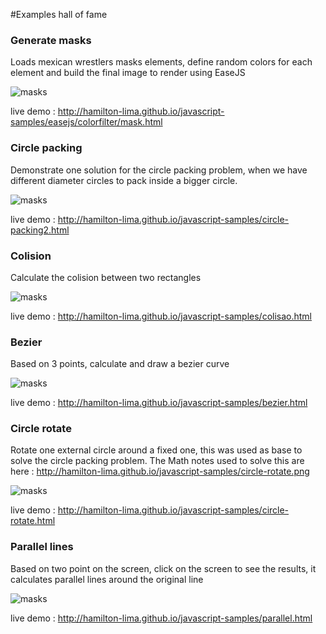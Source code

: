 #Examples hall of fame

### Generate masks
Loads mexican wrestlers masks elements, define random colors for each element and build the final image to render using EaseJS

![masks](http://hamilton-lima.github.io/javascript-samples/screenshots/masks.png)

live demo : http://hamilton-lima.github.io/javascript-samples/easejs/colorfilter/mask.html

### Circle packing
Demonstrate one solution for the circle packing problem, when we have different diameter circles to pack inside a bigger circle.

![masks](http://hamilton-lima.github.io/javascript-samples/screenshots/circles.png)

live demo : http://hamilton-lima.github.io/javascript-samples/circle-packing2.html

### Colision
Calculate the colision between two rectangles

![masks](http://hamilton-lima.github.io/javascript-samples/screenshots/colision.png)

live demo : http://hamilton-lima.github.io/javascript-samples/colisao.html

### Bezier
Based on 3 points, calculate and draw a bezier curve

![masks](http://hamilton-lima.github.io/javascript-samples/screenshots/bezier.png)

live demo : http://hamilton-lima.github.io/javascript-samples/bezier.html

### Circle rotate
Rotate one external circle around a fixed one, this was used as base to solve the circle packing problem. The Math notes used to solve this are here : http://hamilton-lima.github.io/javascript-samples/circle-rotate.png

![masks](http://hamilton-lima.github.io/javascript-samples/screenshots/circle-rotate.png)

live demo : http://hamilton-lima.github.io/javascript-samples/circle-rotate.html

### Parallel lines
Based on two point on the screen, click on the screen to see the results, it calculates parallel lines around the original line

![masks](http://hamilton-lima.github.io/javascript-samples/screenshots/parallel.png)

live demo : http://hamilton-lima.github.io/javascript-samples/parallel.html

